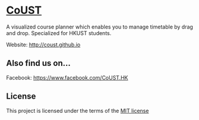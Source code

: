 # [CoUST](https://coust.github.io)

A visualized course planner which enables you to manage timetable by drag and drop. Specialized for HKUST students.

Website: http://coust.github.io

## Also find us on...
Facebook: https://www.facebook.com/CoUST.HK

## License
This project is licensed under the terms of the [MIT license](https://github.com/antonytse/coust/blob/master/LICENSE)
